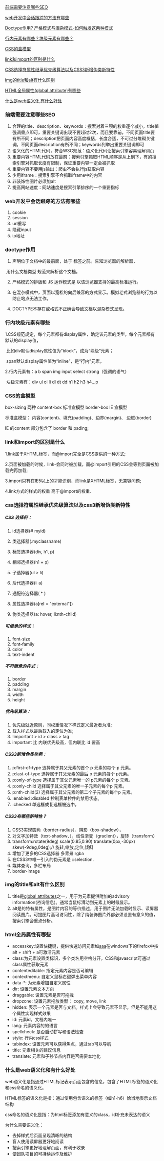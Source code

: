 [前端需要注意哪些SEO](#前端需要注意哪些seo)

[web开发中会话跟踪的方法有哪些](#web开发中会话跟踪的方法有哪些)

[Doctype作用? 严格模式与混杂模式-如何触发这两种模式](#doctype作用)

[行内元素有哪些？块级元素有哪些？](#行内块级元素有哪些)

[CSS的盒模型](#CSS的盒模型)

[link和import的区别是什么](#link和import的区别是什么)

[CSS选择符属性继承优先级算法以及CSS3新增伪类新特性](#css选择符属性继承优先级算法以及css3新增伪类新特性)

[img的title和alt有什么区别](#img的title和alt有什么区别)

[HTML全局属性(global attribute)有哪些](#html全局属性有哪些)

[什么是web语义化,有什么好处](#什么是web语义化和有什么好处)





### 前端需要注意哪些SEO

1. 合理的title、description、keywords：搜索对着三项的权重逐个减小，title值强调重点即可，重要关键词出现不要超过2次，而且要靠前，不同页面title要有所不同；description把页面内容高度概括，长度合适，不可过分堆砌关键词，不同页面description有所不同；keywords列举出重要关键词即可
2. 语义化的HTML代码，符合W3C规范：语义化代码让搜索引擎容易理解网页
3. 重要内容HTML代码放在最前：搜索引擎抓取HTML顺序是从上到下，有的搜索引擎对抓取长度有限制，保证重要内容一定会被抓取
4. 重要内容不要用js输出：爬虫不会执行js获取内容
5. 少用iframe：搜索引擎不会抓取iframe中的内容
6. 非装饰性图片必须加alt
7. 提高网站速度：网站速度是搜索引擎排序的一个重要指标



### web开发中会话跟踪的方法有哪些

1. cookie
2. session
3. url重写
4. 隐藏input
5. ip地址

### doctype作用

1. <!DOCTYPE> 声明位于文档中的最前面，处于 <html> 标签之前。告知浏览器的解析器，

​        用什么文档类型 规范来解析这个文档。 

2. 严格模式的排版和 JS 运作模式是  以该浏览器支持的最高标准运行。


3. 在混杂模式中，页面以宽松的向后兼容的方式显示。模拟老式浏览器的行为以防止站点无法工作。
4. DOCTYPE不存在或格式不正确会导致文档以混杂模式呈现。



### 行内块级元素有哪些

1.CSS规范规定，每个元素都有display属性，确定该元素的类型，每个元素都有默认的display值，

​    比如div默认display属性值为“block”，成为“块级”元素；

​    span默认display属性值为“inline”，是“行内”元素。  

2.行内元素有：a b span img input select strong（强调的语气） 

​     块级元素有：div ul ol li dl dt dd h1 h2 h3 h4…p  



### CSS的盒模型

box-sizing   两种 content-box 标准盒模型   border-box  IE 盒模型

标准盒模型： 内容(content)、填充(padding)、边界(margin)、 边框(border)

IE 的content   部分包含了 border 和 pading;



### link和import的区别是什么

1.link属于XHTML标签，而@import完全是CSS提供的一种方式;

2.页面被加载的时候，link-会同时被加载，而@import引用的CSS会等到页面被加载完再加载;

3.import只有在IE5以上的才能识别，而link是XHTML标签，无兼容问题;

4.link方式的样式的权重 高于@import的权重.



### css选择符属性继承优先级算法以及css3新增伪类新特性



##### CSS 选择符：

1. id选择器(# myid)


2. 类选择器(.myclassname)
3. 标签选择器(div, h1, p)
4. 相邻选择器(h1 + p)
5. 子选择器(ul > li)
6. 后代选择器(li a)
7. 通配符选择器( * )
8. 属性选择器(a[rel = "external"])
9. 伪类选择器(a: hover, li:nth-child)

##### 可继承的样式：

1. font-size
2. font-family
3. color
4. text-indent

##### 不可继承的样式：

1. border
2. padding
3. margin
4. width
5. height

##### 优先级算法：

1. 优先级就近原则，同权重情况下样式定义最近者为准;
2. 载入样式以最后载入的定位为准;
3. !important >  id > class > tag  
4. important 比 内联优先级高，但内联比 id 要高

##### CSS3新增伪类举例：

1. p:first-of-type  选择属于其父元素的首个 p 元素的每个 p 元素。
2. p:last-of-type   选择属于其父元素的最后 p 元素的每个 p元素。
3. p:only-of-type  选择属于其父元素唯一的 p元素的每个 p 元素。
4. p:only-child     选择属于其父元素的唯一子元素的每个p 元素。
5. p:nth-child(2)  选择属于其父元素的第二个子元素的每个p 元素。
6. :enabled :disabled 控制表单控件的禁用状态。
7. :checked         单选框或复选框被选中。

##### CSS3有哪些新特性？

1. CSS3实现圆角（border-radius），阴影（box-shadow），
2. 对文字加特效（text-shadow、），线性渐变（gradient），旋转（transform）
3. transform:rotate(9deg) scale(0.85,0.90) translate(0px,-30px) skew(-9deg,0deg);// 旋转,缩放,定位,倾斜
4. 增加了更多的CSS选择器  多背景 rgba 
5. 在CSS3中唯一引入的伪元素是 ::selection.
6. 媒体查询，多栏布局
7. border-image



### img的title和alt有什么区别

1. title是[global attributes](http://www.w3.org/TR/html-markup/global-attributes.html#common.attrs.core)之一，用于为元素提供附加的advisory information(咨询信息)。通常当鼠标滑动到元素上的时候显示。
2. alt是<img>的特有属性，是图片内容的等价描述，用于图片无法加载时显示、读屏器阅读图片。可提图片高可访问性，除了纯装饰图片外都必须设置有意义的值，搜索引擎会重点分析。



### html全局属性有哪些

- accesskey:设置快捷键，提供快速访问元素如[aaa](https://github.com/qiu-deqing/FE-interview#)在windows下的firefox中按alt + shift + a可激活元素
- class:为元素设置类标识，多个类名用空格分开，CSS和javascript可通过class属性获取元素
- contenteditable: 指定元素内容是否可编辑
- contextmenu: 自定义鼠标右键弹出菜单内容
- data-*: 为元素增加自定义属性
- dir: 设置元素文本方向
- draggable: 设置元素是否可拖拽
- dropzone: 设置元素拖放类型： copy, move, link
- hidden: 表示一个元素是否与文档。样式上会导致元素不显示，但是不能用这个属性实现样式效果
- id: 元素id，文档内唯一
- lang: 元素内容的的语言
- spellcheck: 是否启动拼写和语法检查
- style: 行内css样式
- tabindex: 设置元素可以获得焦点，通过tab可以导航
- title: 元素相关的建议信息
- translate: 元素和子孙节点内容是否需要本地化



### 什么是web语义化和有什么好处



web语义化是指通过HTML标记表示页面包含的信息，包含了HTML标签的语义化和css命名的语义化。 

HTML标签的语义化是指：通过使用包含语义的标签（如h1-h6）恰当地表示文档结构 

css命名的语义化是指：为html标签添加有意义的class，id补充未表达的语义

为什么需要语义化：

- 去掉样式后页面呈现清晰的结构
- 盲人使用读屏器更好地阅读
- 搜索引擎更好地理解页面，有利于收录
- 便团队项目的可持续运作及维护